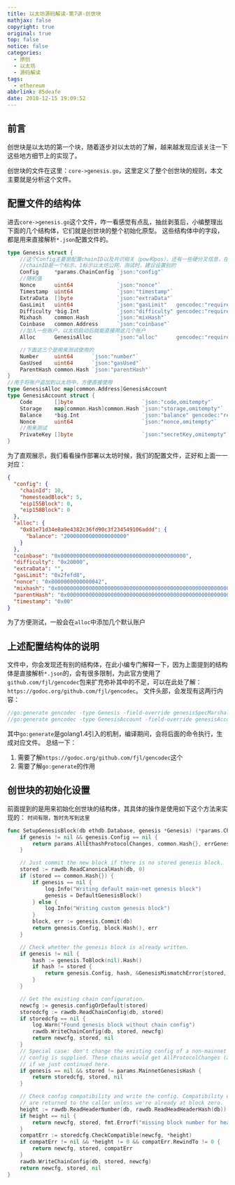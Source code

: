 ```yaml
---
title: 以太坊源码解读-第7讲-创世块
mathjax: false
copyright: true
original: true
top: false
notice: false
categories:
  - 原创
  - 以太坊
  - 源码解读
tags:
  - ethereum
abbrlink: 85deafe
date: 2018-12-15 19:09:52
---
```

## 前言
创世块是以太坊的第一个块，随着逐步对以太坊的了解，越来越发现应该关注一下这些地方细节上的实现了。
<!-- more -->
创世块的文件在这里：`core->genesis.go`，这里定义了整个创世块的规则，本文主要就是分析这个文件。

## 配置文件的结构体
进去`core->genesis.go`这个文件，咋一看感觉有点乱，抽丝剥茧后，小编整理出下面的几个结构体，它们就是创世块的整个初始化原型。
这些结构体中的字段，都是用来直接解析`*.json`配置文件的。
```go
type Genesis struct {
    //这个Config主要是配置chainID以及共识相关（pow和pos），还有一些硬分叉信息，在此就不列出来了
    //chainID是一个标示，1标示以太坊公网，测试时，建议设置别的
    Config     *params.ChainConfig `json:"config"`
    //随机值
	Nonce      uint64              `json:"nonce"`
	Timestamp  uint64              `json:"timestamp"`
	ExtraData  []byte              `json:"extraData"`
	GasLimit   uint64              `json:"gasLimit"   gencodec:"required"`
	Difficulty *big.Int            `json:"difficulty" gencodec:"required"`
	Mixhash    common.Hash         `json:"mixHash"`
    Coinbase   common.Address      `json:"coinbase"`
    //加入一些账户，以太坊启动后就能直接用这几个账户
	Alloc      GenesisAlloc        `json:"alloc"      gencodec:"required"`

	//下面这三个是用来测试使用的
	Number     uint64      `json:"number"`
	GasUsed    uint64      `json:"gasUsed"`
	ParentHash common.Hash `json:"parentHash"`
}
//用于将账户追加到以太坊中，方便直接使用
type GenesisAlloc map[common.Address]GenesisAccount
type GenesisAccount struct {
	Code       []byte                      `json:"code,omitempty"`
	Storage    map[common.Hash]common.Hash `json:"storage,omitempty"`
	Balance    *big.Int                    `json:"balance" gencodec:"required"`
    Nonce      uint64                      `json:"nonce,omitempty"`
    //用来测试
	PrivateKey []byte                      `json:"secretKey,omitempty"` 
}
```
为了直观展示，我们看看操作部署以太坊时候，我们的配置文件，正好和上面一一对应：
```json
{
  "config": {
    "chainId": 10,
    "homesteadBlock": 5,
    "eip155Block": 0,
    "eip158Block": 0
  },
  "alloc": {
    "0x81e71d34e8a9e4382c36fd90c3f234549106addd": {
      "balance": "20000000000000000000"
    }
  },
  "coinbase": "0x0000000000000000000000000000000000000000",
  "difficulty": "0x20000",
  "extraData": "",
  "gasLimit": "0x2fefd8",
  "nonce": "0x0000000000000042",
  "mixhash": "0x0000000000000000000000000000000000000000000000000000000000000000",
  "parentHash": "0x0000000000000000000000000000000000000000000000000000000000000000",
  "timestamp": "0x00"
}
```
为了方便测试，一般会在`alloc`中添加几个默认账户

## 上述配置结构体的说明
文件中，你会发现还有别的结构体，在此小编专门解释一下，因为上面提到的结构体是直接解析`*.json`的，会有很多限制，为此官方使用了`github.com/fjl/gencodec`包来扩充弥补其中的不足，可以在此处了解：`https://godoc.org/github.com/fjl/gencodec`。
文件头部，会发现有这两行内容：
```go
//go:generate gencodec -type Genesis -field-override genesisSpecMarshaling -out gen_genesis.go
//go:generate gencodec -type GenesisAccount -field-override genesisAccountMarshaling -out gen_genesis_account.go
```
其中`go:generate`是golang1.4引入的机制，编译期间，会将后面的命令执行，生成对应文件。
总结一下：
1. 需要了解`https://godoc.org/github.com/fjl/gencodec`这个
2. 需要了解`go:generate`的作用

## 创世块的初始化设置
前面提到的是用来初始化创世块的结构体，其具体的操作是使用如下这个方法来实现的：
`时间有限，暂时先写到这里`
```go
func SetupGenesisBlock(db ethdb.Database, genesis *Genesis) (*params.ChainConfig, common.Hash, error) {
	if genesis != nil && genesis.Config == nil {
		return params.AllEthashProtocolChanges, common.Hash{}, errGenesisNoConfig
	}

	// Just commit the new block if there is no stored genesis block.
	stored := rawdb.ReadCanonicalHash(db, 0)
	if (stored == common.Hash{}) {
		if genesis == nil {
			log.Info("Writing default main-net genesis block")
			genesis = DefaultGenesisBlock()
		} else {
			log.Info("Writing custom genesis block")
		}
		block, err := genesis.Commit(db)
		return genesis.Config, block.Hash(), err
	}

	// Check whether the genesis block is already written.
	if genesis != nil {
		hash := genesis.ToBlock(nil).Hash()
		if hash != stored {
			return genesis.Config, hash, &GenesisMismatchError{stored, hash}
		}
	}

	// Get the existing chain configuration.
	newcfg := genesis.configOrDefault(stored)
	storedcfg := rawdb.ReadChainConfig(db, stored)
	if storedcfg == nil {
		log.Warn("Found genesis block without chain config")
		rawdb.WriteChainConfig(db, stored, newcfg)
		return newcfg, stored, nil
	}
	// Special case: don't change the existing config of a non-mainnet chain if no new
	// config is supplied. These chains would get AllProtocolChanges (and a compat error)
	// if we just continued here.
	if genesis == nil && stored != params.MainnetGenesisHash {
		return storedcfg, stored, nil
	}

	// Check config compatibility and write the config. Compatibility errors
	// are returned to the caller unless we're already at block zero.
	height := rawdb.ReadHeaderNumber(db, rawdb.ReadHeadHeaderHash(db))
	if height == nil {
		return newcfg, stored, fmt.Errorf("missing block number for head header hash")
	}
	compatErr := storedcfg.CheckCompatible(newcfg, *height)
	if compatErr != nil && *height != 0 && compatErr.RewindTo != 0 {
		return newcfg, stored, compatErr
	}
	rawdb.WriteChainConfig(db, stored, newcfg)
	return newcfg, stored, nil
}
```

